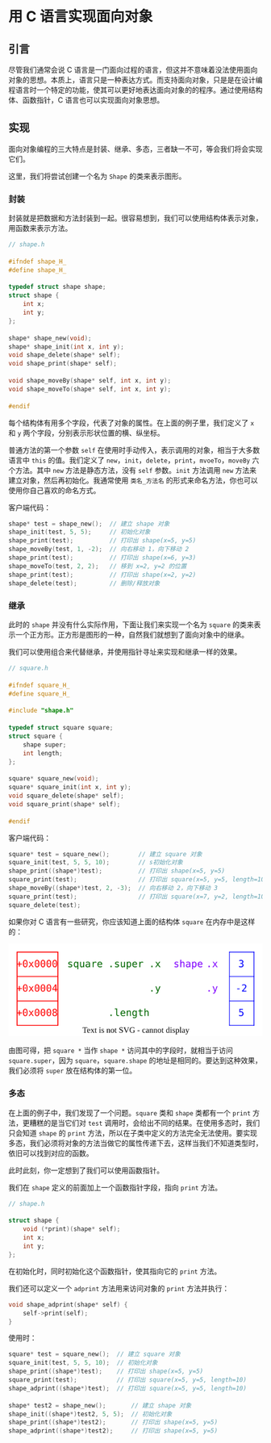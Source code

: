 # 用 C 语言实现面向对象

## 引言

尽管我们通常会说 C 语言是一门面向过程的语言，但这并不意味着没法使用面向对象的思想。本质上，语言只是一种表达方式。而支持面向对象，只是是在设计编程语言时一个特定的功能，使其可以更好地表达面向对象的的程序。通过使用结构体、函数指针，C 语言也可以实现面向对象思想。

## 实现

面向对象编程的三大特点是封装、继承、多态，三者缺一不可，等会我们将会实现它们。

这里，我们将尝试创建一个名为 `Shape` 的类来表示图形。

### 封装

封装就是把数据和方法封装到一起。很容易想到，我们可以使用结构体表示对象，用函数来表示方法。

```c
// shape.h

#ifndef shape_H_
#define shape_H_

typedef struct shape shape;
struct shape {
    int x;
    int y;
};

shape* shape_new(void);
shape* shape_init(int x, int y);
void shape_delete(shape* self);
void shape_print(shape* self);

void shape_moveBy(shape* self, int x, int y);
void shape_moveTo(shape* self, int x, int y);

#endif
```

每个结构体有用多个字段，代表了对象的属性。在上面的例子里，我们定义了 `x` 和 `y` 两个字段，分别表示形状位置的横、纵坐标。

普通方法的第一个参数 `self` 在使用时手动传入，表示调用的对象，相当于大多数语言中 `this` 的值。我们定义了 `new`，`init`，`delete`，`print`，`mvoeTo`，`moveBy` 六个方法。其中 `new` 方法是静态方法，没有 `self` 参数。`init` 方法调用 `new` 方法来建立对象，然后再初始化。我通常使用 `类名_方法名` 的形式来命名方法，你也可以使用你自己喜欢的命名方式。

客户端代码：

```c
shape* test = shape_new();  // 建立 shape 对象
shape_init(test, 5, 5);     // 初始化对象
shape_print(test);          // 打印出 shape(x=5, y=5)
shape_moveBy(test, 1, -2);  // 向右移动 1，向下移动 2
shape_print(test);          // 打印出 shape(x=6, y=3)
shape_moveTo(test, 2, 2);   // 移到 x=2, y=2 的位置
shape_print(test);          // 打印出 shape(x=2, y=2)
shape_delete(test);         // 删除/释放对象
```

### 继承

此时的 `shape` 并没有什么实际作用，下面让我们来实现一个名为 `square` 的类来表示一个正方形。正方形是图形的一种，自然我们就想到了面向对象中的继承。

我们可以使用组合来代替继承，并使用指针寻址来实现和继承一样的效果。

```c
// square.h

#ifndef square_H_
#define square_H_

#include "shape.h"

typedef struct square square;
struct square {
    shape super;
    int length;
};

square* square_new(void);
square* square_init(int x, int y);
void square_delete(shape* self);
void square_print(shape* self);

#endif
```

客户端代码：

```c
square* test = square_new();        // 建立 square 对象
square_init(test, 5, 5, 10);        // s初始化对象
shape_print((shape*)test);          // 打印出 shape(x=5, y=5)
square_print(test);                 // 打印出 square(x=5, y=5, length=10)
shape_moveBy((shape*)test, 2, -3);  // 向右移动 2，向下移动 3
square_print(test);                 // 打印出 square(x=7, y=2, length=10)
square_delete(test);
```

如果你对 C 语言有一些研究，你应该知道上面的结构体 `square` 在内存中是这样的：

![内存示意图](./statics/pic01.svg)

由图可得，把 `square *` 当作 `shape *` 访问其中的字段时，就相当于访问 `square.super`，因为 `square`，`square.shape` 的地址是相同的。要达到这种效果，我们必须将 `super` 放在结构体的第一位。

### 多态

在上面的例子中，我们发现了一个问题。`square` 类和 `shape` 类都有一个 `print` 方法，更糟糕的是当它们对 `test` 调用时，会给出不同的结果。在使用多态时，我们只会知道 `shape` 的 `print` 方法，所以在子类中定义的方法完全无法使用。要实现多态，我们必须将对象的方法当做它的属性传递下去，这样当我们不知道类型时，依旧可以找到对应的函数。

此时此刻，你一定想到了我们可以使用函数指针。

我们在 `shape` 定义的前面加上一个函数指针字段，指向 `print` 方法。

```c
// shape.h

struct shape {
    void (*print)(shape* self);
    int x;
    int y;
};
```

在初始化时，同时初始化这个函数指针，使其指向它的 `print` 方法。

我们还可以定义一个 `adprint` 方法用来访问对象的 `print` 方法并执行：

```c
void shape_adprint(shape* self) {
    self->print(self);
}
```

使用时：
```c
square* test = square_new();  // 建立 square 对象
square_init(test, 5, 5, 10);  // 初始化对象
shape_print((shape*)test);    // 打印出 shape(x=5, y=5)
square_print(test);           // 打印出 square(x=5, y=5, length=10)
shape_adprint((shape*)test);  // 打印出 square(x=5, y=5, length=10)

shape* test2 = shape_new();       // 建立 shape 对象
shape_init((shape*)test2, 5, 5);  // 初始化对象
shape_print((shape*)test2);       // 打印出 shape(x=5, y=5)
shape_adprint((shape*)test2);     // 打印出 shape(x=5, y=5)
```